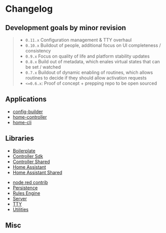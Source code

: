 # Changelog

## Development goals by minor revision

> - `0.11.x` Configuration management & TTY overhaul
> - `0.10.x` Buildout of people, additional focus on UI completeness / consistency
> - `0.9.x` Focus on quality of life and platform stability updates
> - `0.8.x` Build out of metadata, which enales virtual states that can be set / watched
> - `0.7.x` Buildout of dynamic enabling of routines, which allows routines to decide if they should allow activation requests
> - `<=0.6.x`: Proof of concept + prepping repo to be open sourced

## Applications

- [config-builder](apps/config-builder/CHANGELOG.md)
- [home-controller](apps/home-controller/CHANGELOG.md)
- [home-cli](apps/home-cli/CHANGELOG.md)

## Libraries

- [Boilerplate](libs/boilerplate/CHANGELOG.md)
- [Controller Sdk](libs/controller-sdk/CHANGELOG.md)
- [Controller Shared](libs/controller-shared/CHANGELOG.md)
- [Home Assistant](libs/home-assistant/CHANGELOG.md)
- [Home Assistant Shared](libs/home-assistant-shared/CHANGELOG.md)
<!-- - [MQTT](libs/mqtt/CHANGELOG.md) -->
- [node red contrib](libs/node-red-contrib-steggy/CHANGELOG.md)
- [Persistence](libs/persistence/CHANGELOG.md)
- [Rules Engine](libs/rules-engine/CHANGELOG.md)
- [Server](libs/server/CHANGELOG.md)
- [TTY](libs/tty/CHANGELOG.md)
- [Utilities](libs/utilities/CHANGELOG.md)

## Misc

